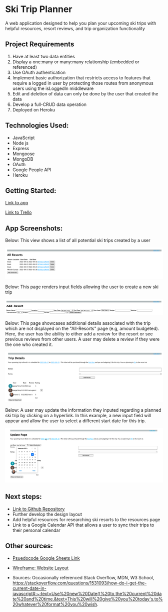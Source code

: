 # Ski Trip Planner

A web application designed to help you plan your upcoming ski trips with helpful resources, resort reviews, and trip organization functionality

## Project Requirements

1. Have at least two data entities
2. Display a one:many or many:many relationship (embedded or referenced)
3. Use OAuth authentication
4. Implement basic authorization that restricts access to features that require a logged in user by protecting those routes from anonymous users using the isLoggedIn middleware
5. Edit and deletion of data can only be done by the user that created the data
6. Develop a full-CRUD data operation
7. Deployed on Heroku

## Technologies Used:

- JavaScript
- Node js
- Express
- Mongoose
- MongoDB
- OAuth
- Google People API
- Heroku

## Getting Started:

[Link to app](https://ski-planner-2.herokuapp.com/)

[Link to Trello](https://trello.com/b/AzrYyyFy/project-2-ski-planner)

## App Screenshots:

Below: This view shows a list of all potential ski trips created by a user

![A screenshot showing all trips pertaining to a user](images/all-resorts.png)

Below: This page renders input fields allowing the user to create a new ski trip

![Input fields to create a new ski trip](images/add-resort.png)

Below: This page showcases additional details associated with the trip which are not displayed on the "All-Resorts" page (e.g, amount budgeted). Here, the user has the ability to either add a review for the resort or see previous reviews from other users. A user may delete a review if they were the one who created it.

![Details page to showcase additional information about the trip and see/add reviews](images/details.png)

Below: A user may update the information they inputed regarding a planned ski trip by clicking on a hyperlink. In this example, a new input field will appear and allow the user to select a different start date for this trip.

![A screenshot showing player 1's victory through elimination of player 2's possible moves!](images/update.png)

## Next steps:

- [Link to Github Repository](https://github.com/georgeperryv/Project_2_SkiResort-Planner)
- Further develop the design layout
- Add helpful resources for researching ski resorts to the resources page
- Link to a Google Calendar API that allows a user to sync their trips to their personal calendar

## Other sources:

- [Psuedocode Google Sheets Link](https://docs.google.com/document/d/1FbWRw0gCfQjVgFh1uhNTGq_Qw5s3QujQxh4pUrToHSw/edit)

- [Wireframe: Website Layout](https://whimsical.com/project-2-ski-planner-s9vXe2NJzEB9QgMaPhsQb)

- Sources: Occasionally referenced Stack Overflow, MDN, W3 School, https://stackoverflow.com/questions/1531093/how-do-i-get-the-current-date-in-javascript#:~:text=Use%20new%20Date()%20to,the%20current%20date%20and%20time.&text=This%20will%20give%20you%20today's,to%20whatever%20format%20you%20wish.
